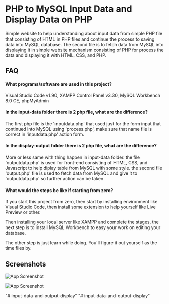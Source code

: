 
# PHP to MySQL Input Data and Display Data on PHP 

Simple website to help understanding about input data from simple PHP file that consisting of HTML in PHP files and continue the process to saving data into MySQL database. The second file is to fetch data from MySQL into displaying it in simple website mechanism consisting of PHP for process the data and displaying it with HTML, CSS, and PHP.


## FAQ

#### What programs/software are used in this project?

Visual Studio Code v1.90, XAMPP Control Panel v3.30, MySQL Workbench 8.0 CE, phpMyAdmin

#### In the input-data folder there is 2 php file, what are the difference?

The first php file is the 'inputdata.php' that used just for the form input that continued into MySQL using 'process.php', make sure that name file is correct in 'inputdata.php' action form.

#### In the display-output folder there is 2 php file, what are the difference?

More or less same with thing happen in input-data folder. the file 'outputdata.php' is used for front-end consisting of HTML, CSS, and Javascript to help diplay table from MySQL with some style. the second file 'output.php' file is used to fetch data from MySQL and give it to 'outputdata.php' so further action can be taken.

#### What would the steps be like if starting from zero?

If you start this project from zero, then start by installing environment like Visual Studio Code, then install some extension to help yourself like Live Preview or other. 

Then installing your local server like XAMPP and complete the stages, the next step is to install MySQL Workbench to easy your work on editing your database.

The other step is just learn while doing. You'll figure it out yourself as the time flies by.
## Screenshots

![App Screenshot](https://drive.google.com/file/d/1WllrflwIIfYhhjCjlUxtba1e85HIZXi7/view?usp=drive_link)

![App Screenshot](https://drive.google.com/file/d/1m9jNAjD6ToxQv43_reTmOyzKak01JOvd/view?usp=drive_link)

"# input-data-and-output-display" 
"# input-data-and-output-display" 
